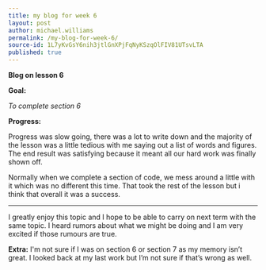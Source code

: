```yaml
---
title: my blog for week 6
layout: post
author: michael.williams
permalink: /my-blog-for-week-6/
source-id: 1L7yKvGsY6nih3jtlGnXPjFqNyKSzqOlFIV81UTsvLTA
published: true
---
```

**Blog on lesson 6**

**Goal:**

*To complete section 6*

**Progress:**

Progress was slow going, there was a lot to write down and the majority of the lesson was a little tedious with me saying out a list of words and figures. The end result was satisfying because it meant all our hard work was finally shown off. 

Normally when we complete a section of code, we mess around a little with it which was no different this time. That took the rest of the lesson but i think that overall it was a success. 

---------------------------------------------------------------------------------------------------------------------------

I greatly enjoy this topic and I hope to be able to carry on next term with the same topic. I heard rumors about what we might be doing and I am very excited if those rumours are true.  

**Extra:** I'm not sure if I was on section 6 or section 7 as my memory isn’t great. I looked back at my last work but I’m not sure if that’s wrong as well.

